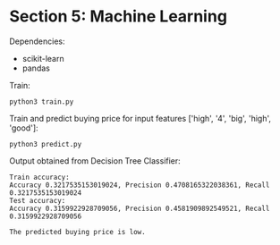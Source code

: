 # Section 5: Machine Learning

Dependencies:
- scikit-learn
- pandas

Train:
```
python3 train.py
```

Train and predict buying price for input features ['high', '4', 'big', 'high', 'good']:
```
python3 predict.py
```

Output obtained from Decision Tree Classifier:
```
Train accuracy:
Accuracy 0.3217535153019024, Precision 0.4708165322038361, Recall 0.3217535153019024
Test accuracy:
Accuracy 0.3159922928709056, Precision 0.4581909892549521, Recall 0.3159922928709056

The predicted buying price is low.
```
